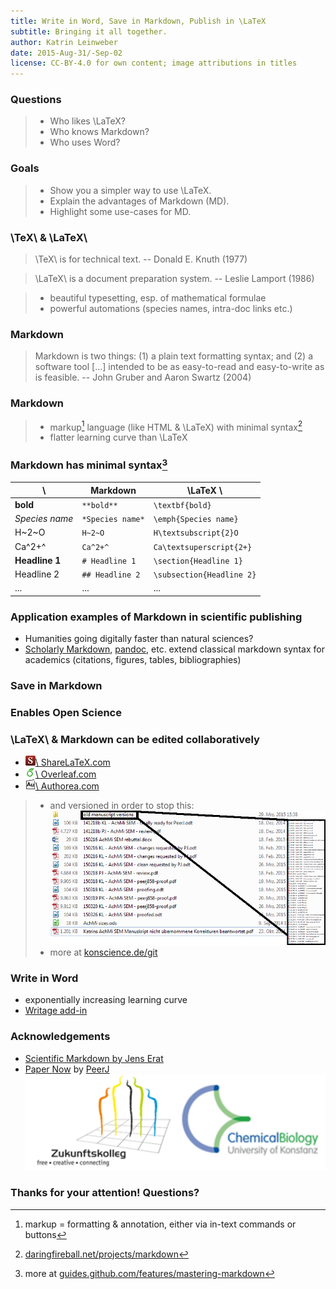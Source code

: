 ```yaml
---
title: Write in Word, Save in Markdown, Publish in \LaTeX
subtitle: Bringing it all together.
author: Katrin Leinweber
date: 2015-Aug-31/-Sep-02
license: CC-BY-4.0 for own content; image attributions in titles
---
```


### Questions

> - Who likes \LaTeX?
> - Who knows Markdown?
> - Who uses Word?

### Goals

> - Show you a simpler way to use \LaTeX.
> - Explain the advantages of Markdown (MD).
> - Highlight some use-cases for MD.

### \TeX\ & \LaTeX\

> \TeX\ is for technical text. -- Donald E. Knuth (1977)

> \LaTeX\ is a document preparation system. -- Leslie Lamport (1986)

> - beautiful typesetting, esp. of mathematical formulae
> - powerful automations (species names, intra-doc links etc.)

### Markdown

> Markdown is two things: (1) a plain text formatting syntax; and (2) a software tool [...] intended to be as easy-to-read and easy-to-write as is feasible. -- John Gruber and Aaron Swartz (2004)

### Markdown

> - markup[^1] language (like HTML & \LaTeX) with minimal syntax[^2]
> - flatter learning curve than \LaTeX

[^1]: markup = formatting & annotation, either via in-text commands or buttons
[^2]: [daringfireball.net/projects/markdown](https://daringfireball.net/projects/markdown/syntax)

### Markdown has minimal syntax[^3]

\ 				| Markdown			| \LaTeX \ 
----------------|-------------------|----------
**bold**		| `**bold**` 	    | `\textbf{bold}`
*Species name*	| `*Species name*` 	| `\emph{Species name}`
H~2~O   		| `H~2~O` 	        | `H\textsubscript{2}O`
Ca^2+^      	| `Ca^2+^`	        | `Ca\textsuperscript{2+}`
**Headline 1**  | `# Headline 1`    | `\section{Headline 1}`
Headline 2      | `## Headline 2`   | `\subsection{Headline 2}`
...             | ...               | ...

[^3]: more at [guides.github.com/features/mastering-markdown](https://guides.github.com/features/mastering-markdown/#examples) 

### Application examples of Markdown in scientific publishing

- Humanities going digitally faster than natural sciences?
- [Scholarly Markdown](http://scholarlymarkdown.com/), [pandoc](http://pandoc.org/index.html), etc. extend classical markdown syntax for academics (citations, figures, tables, bibliographies)
 
### Save in Markdown



### Enables Open Science



### \LaTeX\ & Markdown can be edited collaboratively


- [![](images/sharelatex-fav.png)\ ShareLaTeX.com](https://www.authorea.com/)
- [![](images/overleaf-fav.png)\ Overleaf.com](https://www.overleaf.com/)
- [![](images/authorea-fav.png)\ Authorea.com](https://www.sharelatex.com/)

> - and versioned in order to stop this:
![](images/versions-win-explorer.png "")
> - more at [konscience.de/git](http://www.konscience.de/2015/04/ksl002-digital-lab-journalling-with-git/)

### Write in Word

- exponentially increasing learning curve
- [Writage add-in ](http://www.writage.com/) 

### Acknowledgements

- [Scientific Markdown by Jens Erat](https://github.com/JensErat/scientific-markdown)
- [Paper Now](https://github.com/PeerJ/paper-now#paper-now) by [PeerJ](https://peerj.com/)
![](images/funding.png)

### Thanks for your attention! Questions?

